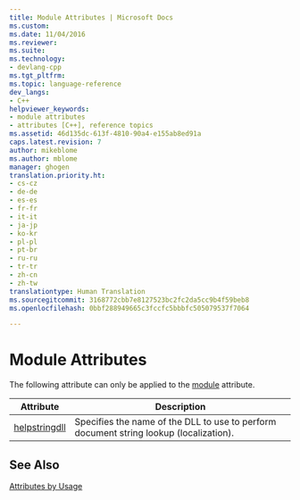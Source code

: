 ```yaml
---
title: Module Attributes | Microsoft Docs
ms.custom: 
ms.date: 11/04/2016
ms.reviewer: 
ms.suite: 
ms.technology:
- devlang-cpp
ms.tgt_pltfrm: 
ms.topic: language-reference
dev_langs:
- C++
helpviewer_keywords:
- module attributes
- attributes [C++], reference topics
ms.assetid: 46d135dc-613f-4810-90a4-e155ab8ed91a
caps.latest.revision: 7
author: mikeblome
ms.author: mblome
manager: ghogen
translation.priority.ht:
- cs-cz
- de-de
- es-es
- fr-fr
- it-it
- ja-jp
- ko-kr
- pl-pl
- pt-br
- ru-ru
- tr-tr
- zh-cn
- zh-tw
translationtype: Human Translation
ms.sourcegitcommit: 3168772cbb7e8127523bc2fc2da5cc9b4f59beb8
ms.openlocfilehash: 0bbf288949665c3fccfc5bbbfc505079537f7064

---
```

# Module Attributes
The following attribute can only be applied to the [module](../windows/module-cpp.md) attribute.  
  
|Attribute|Description|  
|---------------|-----------------|  
|[helpstringdll](../windows/helpstringdll.md)|Specifies the name of the DLL to use to perform document string lookup (localization).|  
  
## See Also  
 [Attributes by Usage](../windows/attributes-by-usage.md)


<!--HONumber=Jan17_HO1-->


